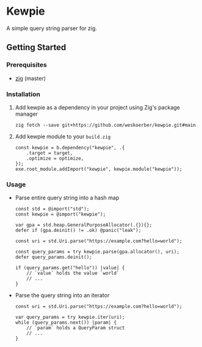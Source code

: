 # Kewpie

A simple query string parser for zig.

## Getting Started

### Prerequisites

- [zig](https://ziglang.org/download) (master)

### Installation

1. Add kewpie as a dependency in your project using Zig's package manager

    ```console
    zig fetch --save git+https://github.com/weskoerber/kewpie.git#main
    ```

2. Add kewpie module to your `build.zig`

    ```zig
    const kewpie = b.dependency("kewpie", .{
        .target = target,
        .optimize = optimize,
    });
    exe.root_module.addImport("kewpie", kewpie.module("kewpie"));
    ```

### Usage

- Parse entire query string into a hash map

    ```zig
    const std = @import("std");
    const kewpie = @import("kewpie");

    var gpa = std.heap.GeneralPurposeAllocator(.{}){};
    defer if (gpa.deinit() != .ok) @panic("leak");

    const uri = std.Uri.parse("https://example.com?hello=world");

    const query_params = try kewpie.parse(gpa.allocator(), uri);
    defer query_params.deinit();

    if (query_params.get("hello")) |value| {
        // `value` holds the value `world`
        // ...
    }
    ```

- Parse the query string into an iterator

    ```zig
    const uri = std.Uri.parse("https://example.com?hello=world");

    var query_params = try kewpie.iter(uri);
    while (query_params.next()) |param| {
        // `param` holds a QueryParam struct
        // ...
    }
    ```
